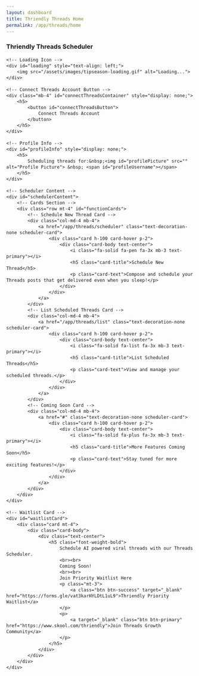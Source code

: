 ```yaml
---
layout: dashboard
title: Thriendly Threads Home
permalink: /app/threads/home
---
```


<style>
    .card-hover:hover {
        transform: translateY(-5px);
        box-shadow: 0 4px 15px rgba(0, 0, 0, 0.1);
        transition: all 0.3s ease;
        cursor: pointer;
    }

    /* Style for disabled cards */
    .disabled-card {
        pointer-events: none;
        opacity: 0.6;
    }

    /* Style for profile info */
    #profileInfo h5 {
        display: flex;
        align-items: left;
        color: #198755; /* Bootstrap success color */
    }

    #profilePicture {
        width: 30px;
        height: 30px;
        border-radius: 50%;
        margin-left: 10px;
    }

    /* Adjusted loading icon style */
    #loading img {
        width: 30px;
        height: 30px;
    }

    /* Style the Connect button */
    #connectThreadsButton {
        color: #fff;
        background-color: #198755; /* Bootstrap success color */
        border: none;
        padding: 10px 20px;
        font-size: 1rem;
        border-radius: 4px;
    }

    #connectThreadsButton:hover {
        background-color: #218838; /* Darker green on hover */
    }

    /* Hide content initially */
    #schedulerContent,
    #waitlistCard {
        display: none;
    }
</style>

<div id="content" class="container mt-4">
    <h3 class="mb-4 text-primary">Thriendly Threads Scheduler</h3>

    <!-- Loading Icon -->
    <div id="loading" style="text-align: left;">
        <img src="/assets/images/tipseason-loading.gif" alt="Loading...">
    </div>

    <!-- Connect Threads Account Button -->
    <div class="mb-4" id="connectThreadsContainer" style="display: none;">
        <h5>
            <button id="connectThreadsButton">
                Connect Threads Account
            </button>
        </h5>
    </div>

    <!-- Profile Info -->
    <div id="profileInfo" style="display: none;">
        <h5>
            Scheduling threads for:&nbsp;<img id="profilePicture" src="" alt="Profile Picture"> &nbsp; <span id="profileUsername"></span>
        </h5>
    </div>

    <!-- Scheduler Content -->
    <div id="schedulerContent">
        <!-- Cards Section -->
        <div class="row mt-4" id="functionCards">
            <!-- Schedule New Thread Card -->
            <div class="col-md-4 mb-4">
                <a href="/app/threads/scheduler" class="text-decoration-none scheduler-card">
                    <div class="card h-100 card-hover p-2">
                        <div class="card-body text-center">
                            <i class="fa-solid fa-pen fa-3x mb-3 text-primary"></i>
                            <h5 class="card-title">Schedule New Thread</h5>
                            <p class="card-text">Compose and schedule your Threads posts that get delivered even when you sleep!</p>
                        </div>
                    </div>
                </a>
            </div>
            <!-- List Scheduled Threads Card -->
            <div class="col-md-4 mb-4">
                <a href="/app/threads/list" class="text-decoration-none scheduler-card">
                    <div class="card h-100 card-hover p-2">
                        <div class="card-body text-center">
                            <i class="fa-solid fa-list fa-3x mb-3 text-primary"></i>
                            <h5 class="card-title">List Scheduled Threads</h5>
                            <p class="card-text">View and manage your scheduled threads.</p>
                        </div>
                    </div>
                </a>
            </div>
            <!-- Coming Soon Card -->
            <div class="col-md-4 mb-4">
                <a href="#" class="text-decoration-none scheduler-card">
                    <div class="card h-100 card-hover p-2">
                        <div class="card-body text-center">
                            <i class="fa-solid fa-plus fa-3x mb-3 text-primary"></i>
                            <h5 class="card-title">More Features Coming Soon</h5>
                            <p class="card-text">Stay tuned for more exciting features!</p>
                        </div>
                    </div>
                </a>
            </div>
        </div>
    </div>

    <!-- Waitlist Card -->
    <div id="waitlistCard">
        <div class="card mt-4">
            <div class="card-body">
                <div class="text-center">
                    <h5 class="font-weight-bold">
                        Schedule AI powered viral threads with our Threads Scheduler.
                        <br><br>
                        Coming Soon!
                        <br><br>
                        Join Priority Waitlist Here
                        <p class="mt-3">
                            <a class="btn btn-success" target="_blank" href="https://forms.gle/vat3karHYLDtL1uL9">Thriendly Priority Waitlist</a>
                        </p>
                        <p>
                            <a target="_blank" class="btn btn-primary" href="https://www.skool.com/thriendly">Join Threads Growth Community</a>
                        </p>
                    </h5>
                </div>
            </div>
        </div>
    </div>
</div>

<!-- Scripts -->
<script type="module" src="{{ site.baseurl }}/assets/js/firebaseauth.js"></script>
<!-- Include jQuery -->
<script src="https://code.jquery.com/jquery-3.6.0.min.js"></script>
<!-- Include Bootstrap JS and its dependencies -->
<script src="https://cdn.jsdelivr.net/npm/bootstrap@5/dist/js/bootstrap.bundle.min.js"></script>
<!-- Include the JavaScript file -->
<script src="{{ site.baseurl }}/assets/js/dashboard/threads-home.js"></script>
